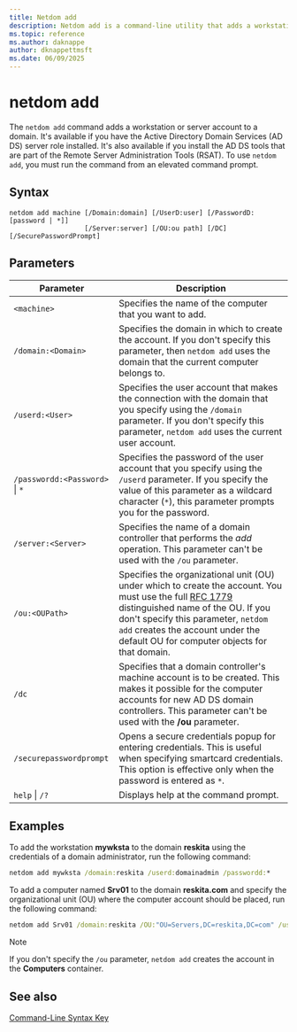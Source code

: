 ```yaml
---
title: Netdom add
description: Netdom add is a command-line utility that adds a workstation or server account to a domain in Windows Server.
ms.topic: reference
ms.author: daknappe
author: dknappettmsft
ms.date: 06/09/2025
---
```


# netdom add

The `netdom add` command adds a workstation or server account to a domain. It's available if you have the Active Directory Domain Services (AD DS) server role installed. It's also available if you install the AD DS tools that are part of the Remote Server Administration Tools (RSAT). To use `netdom add`, you must run the command from an elevated command prompt.

## Syntax

```
netdom add machine [/Domain:domain] [/UserD:user] [/PasswordD:[password | *]]
                   [/Server:server] [/OU:ou path] [/DC] [/SecurePasswordPrompt]
```

## Parameters

|Parameter|Description|
|---|---|
|`<machine>`|Specifies the name of the computer that you want to add.|
|`/domain:<Domain>`|Specifies the domain in which to create the account. If you don't specify this parameter, then `netdom add` uses the domain that the current computer belongs to.|
|`/userd:<User>`|Specifies the user account that makes the connection with the domain that you specify using the `/domain` parameter. If you don't specify this parameter, `netdom add` uses the current user account.|
|`/passwordd:<Password>` \| `*`|Specifies the password of the user account that you specify using the `/userd` parameter. If you specify the value of this parameter as a wildcard character (`*`), this parameter prompts you for the password.|
|`/server:<Server>`|Specifies the name of a domain controller that performs the *add* operation. This parameter can't be used with the `/ou` parameter.|
|`/ou:<OUPath>`|Specifies the organizational unit (OU) under which to create the account. You must use the full [RFC 1779](https://www.rfc-editor.org/rfc/rfc1779) distinguished name of the OU. If you don't specify this parameter, `netdom add` creates the account under the default OU for computer objects for that domain.|
|`/dc`|Specifies that a domain controller's machine account is to be created. This makes it possible for the computer accounts for new AD DS domain controllers. This parameter can't be used with the **/ou** parameter.|
| `/securepasswordprompt` | Opens a secure credentials popup for entering credentials. This is useful when specifying smartcard credentials. This option is effective only when the password is entered as `*`. |
|`help` \| `/?`|Displays help at the command prompt.|

## Examples

To add the workstation **mywksta** to the domain **reskita** using the credentials of a domain administrator, run the following command:

```cmd
netdom add mywksta /domain:reskita /userd:domainadmin /passwordd:*
```

To add a computer named **Srv01** to the domain **reskita.com** and specify the organizational unit (OU) where the computer account should be placed, run the following command:

```cmd
netdom add Srv01 /domain:reskita /OU:"OU=Servers,DC=reskita,DC=com" /userd:domainadmin /passwordd:*
```

> [!NOTE]
> If you don't specify the `/ou` parameter, `netdom add` creates the account in the **Computers** container.

## See also

[Command-Line Syntax Key](command-line-syntax-key.md)
